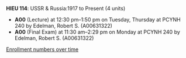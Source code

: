 **HIEU 114**: USSR & Russia:1917 to Present (4 units)

- **A00** (Lecture) at 12:30 pm–1:50 pm on Tuesday, Thursday at PCYNH 240 by Edelman, Robert S. (A00631322)
- **A00** (Final Exam) at 11:30 am–2:29 pm on Monday at PCYNH 240 by Edelman, Robert S. (A00631322)

[Enrollment numbers over time](./HIEU114.tsv)

